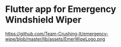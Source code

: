 # Flutter app for Emergency Windshield Wiper
https://github.com/Team-Crushing-It/emergency-wipe/blob/master/lib/assets/EmerWipeLogo.png
